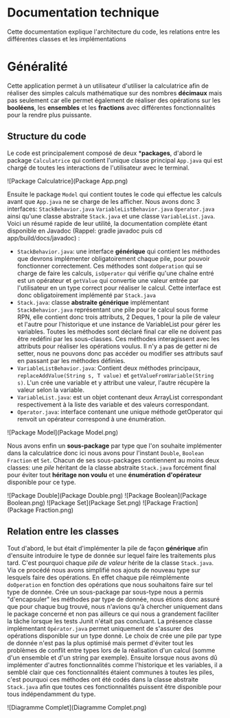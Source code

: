 # Documentation technique

Cette documentation explique l'architecture du code, les relations entre les différentes classes et les implémentations

# Généralité

Cette application permet à un utilisateur d'utiliser la calculatrice afin de réaliser des simples calculs mathématique sur des nombres **décimaux** mais pas seulement car elle permet également de réaliser des opérations sur les **booléens**, les **ensembles** et les **fractions** avec différentes fonctionnalités pour la rendre plus puissante.

## Structure du code 

Le code est principalement composé de deux ***packages**, d'abord le package `Calculatrice` qui contient l'unique classe principal `App.java` qui est chargé de toutes les interactions de l'utilisateur avec le terminal.

![Package Calculatrice](Package App.png)

Ensuite le package `Model` qui contient toutes le code qui effectue les calculs avant que `App.java` ne se charge de les afficher. Nous avons donc 3 interfaces: `StackBehavior.java` `VariableListBehavior.java` `Operator.java` ainsi qu'une classe abstraite `Stack.java` et une classe `VariableList.java`. Voici un résumé rapide de leur utilité, la documentation complète étant disponible en Javadoc (Rappel: gradle javadoc puis cd app/build/docs/javadoc) :
* `StackBehavior.java`: une interface **générique** qui contient les méthodes que devrons implémenter obligatoirement chaque pile, pour pouvoir fonctionner correctement. Ces méthodes sont `doOperation` qui se charge de faire les calculs, `isOperator` qui vérifie qu'une chaîne entré est un opérateur et `getValue` qui convertie une valeur entrée par l'utilisateur en un type correct pour réaliser le calcul. Cette interface est donc obligatoirement implémenté par `Stack.java`
* `Stack.java`: classe **abstraite générique** implémentant `StackBehavior.java` représentant une pile pour le calcul sous forme RPN, elle contient donc trois attributs, 2 Deques, 1 pour la pile de valeur et l'autre pour l'historique et une instance de VariableList pour gérer les variables. Toutes les méthodes sont déclaré final car elle ne doivent pas être redéfini par les sous-classes. Ces méthodes interagissent avec les attributs pour réaliser les opérations voulus. Il n'y a pas de getter ni de setter, nous ne pouvons donc pas accéder ou modifier ses attributs sauf en passant par les méthodes définies.
* `VariableListBehavior.java`:  Contient deux méthodes principaux, `replaceAddValue(String s, T value)` et `getValueFromVariable(String s)`. L'un crée une variable et y attribut une valeur, l'autre récupère la valeur selon la variable.
* `VariableList.java`: est un objet contenant deux ArrayList correspondant respectivement à la liste des variable et des valeurs correspondant.
* `Operator.java`: interface contenant une unique méthode getOperator qui renvoit un opérateur correspond à une énumération.

![Package Model](Package Model.png)

Nous avons enfin un **sous-package** par type que l'on souhaite implémenter dans la calculatrice donc ici nous avons pour l'instant `Double`, `Boolean` `Fraction` et `Set`.
Chacun de ses sous-packages contiennent au moins deux classes: une *pile* héritant de la classe abstraite `Stack.java` forcément final pour éviter tout **héritage non voulu** et une **énumération d'opérateur** disponible pour ce type.

![Package Double](Package Double.png)
![Package Boolean](Package Boolean.png)
![Package Set](Package Set.png)
![Package Fraction](Package Fraction.png)

## Relation entre les classes
Tout d'abord, le but était d'implémenter la pile de façon **générique** afin d'ensuite introduire le type de donnée sur lequel faire les traitements plus tard. C'est pourquoi chaque *pile de valeur* hérite de la classe `Stack.java`. Via ce procédé nous avons simplifié nos ajouts de nouveau type sur lesquels faire des opérations. En effet chaque pile réimplémente `doOperation` en fonction des opérations que nous souhaitons faire sur tel type de donnée. Crée un sous-package par sous-type nous a permis "d'encapsuler" les méthodes par type de donnée, nous étions donc assuré que pour chaque bug trouvé, nous n'avions qu'à chercher uniquement dans le package concerné et non pas ailleurs ce qui nous a grandement faciliter la tâche lorsque les tests Junit n'était pas concluant.
La présence classe implémentant `Opérator.java` permet uniquement de s'assurer des opérations disponible sur un type donné.
Le choix de crée une pile par type de donnée n'est pas la plus optimisé mais permet d'éviter tout les problèmes de conflit entre types lors de la réalisation d'un calcul (somme d'un ensemble et d'un string par exemple).
Ensuite lorsque nous avons dû implémenter d'autres fonctionnalités comme l'historique et les variables, il a semblé clair que ces fonctionnalités étaient communes à toutes les piles, c'est pourquoi ces méthodes ont été codés dans la classe abstraite `Stack.java` afin que toutes ces fonctionnalités puissent être disponible pour tous indépendamment du type.

![Diagramme Complet](Diagramme Complet.png)